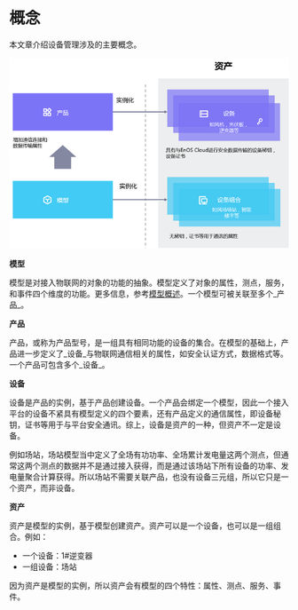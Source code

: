 # 概念

本文章介绍设备管理涉及的主要概念。

![Concepts related to device management](media/device_management_concepts.png)

**模型**

模型是对接入物联网的对象的功能的抽象。模型定义了对象的属性，测点，服务，和事件四个维度的功能。更多信息，参考[模型概述](model_overview)。一个模型可被关联至多个_产品_。

**产品**

产品，或称为产品型号，是一组具有相同功能的设备的集合。在模型的基础上，产品进一步定义了_设备_与物联网通信相关的属性，如安全认证方式，数据格式等。一个产品可包含多个_设备_。

**设备**

设备是产品的实例，基于产品创建设备。一个产品会绑定一个模型，因此一个接入平台的设备不紧具有模型定义的四个要素，还有产品定义的通信属性，即设备秘钥，证书等用于与平台安全通讯。综上，设备是资产的一种，但资产不一定是设备。

例如场站，场站模型当中定义了全场有功功率、全场累计发电量这两个测点，但通常这两个测点的数据并不是通过接入获得，而是通过该场站下所有设备的功率、发电量聚合计算获得。所以场站不需要关联产品，也没有设备三元组，所以它只是一个资产，而非设备。

**资产**

资产是模型的实例，基于模型创建资产。资产可以是一个设备，也可以是一组组合。例如：

- 一个设备：1#逆变器
- 一组设备：场站

因为资产是模型的实例，所以资产会有模型的四个特性：属性、测点、服务、事件。

